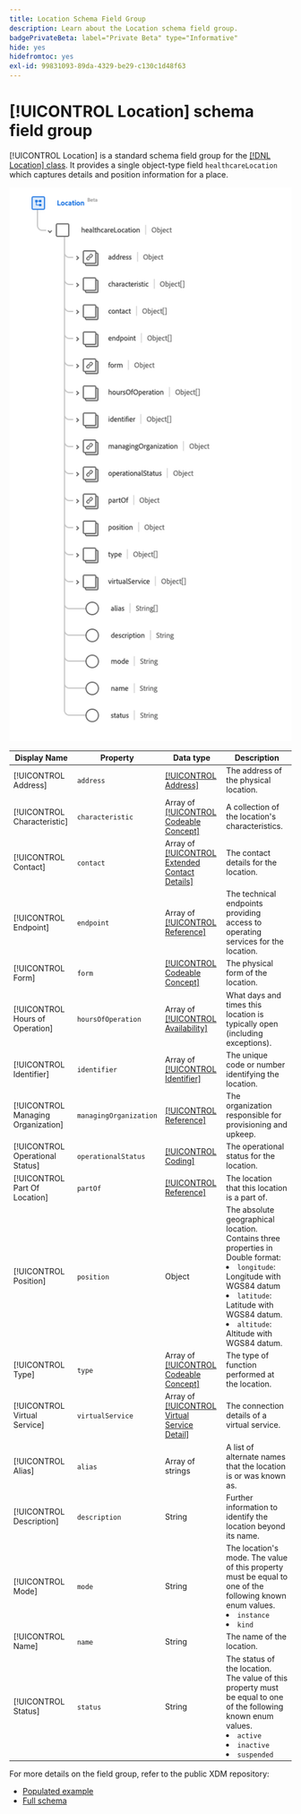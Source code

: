 ```yaml
---
title: Location Schema Field Group
description: Learn about the Location schema field group.
badgePrivateBeta: label="Private Beta" type="Informative"
hide: yes
hidefromtoc: yes
exl-id: 99831093-89da-4329-be29-c130c1d48f63
---
```

# [!UICONTROL Location] schema field group

[!UICONTROL Location] is a standard schema field group for the [[!DNL Location] class](../../classes/location.md). It provides a single object-type field `healthcareLocation` which captures details and position information for a place.

![Field group structure](../../images/field-groups/location.png)

| Display Name |Property | Data type | Description |
| --- | --- | --- | --- |
| [!UICONTROL Address] | `address` | [[!UICONTROL Address]](../../data-types/healthcare/address.md) | The address of the physical location. |
| [!UICONTROL Characteristic] | `characteristic`| Array of [[!UICONTROL Codeable Concept]](../../data-types/healthcare/codeable-concept.md) | A collection of the location's characteristics. |
| [!UICONTROL Contact] | `contact` | Array of [[!UICONTROL Extended Contact Details]](../../data-types/healthcare/extended-contact-detail.md) | The contact details for the location. |
| [!UICONTROL Endpoint] | `endpoint` | Array of [[!UICONTROL Reference]](../../data-types/healthcare/reference.md) | The technical endpoints providing access to operating services for the location. |
| [!UICONTROL Form] | `form` | [[!UICONTROL Codeable Concept]](../../data-types/healthcare/codeable-concept.md) | The physical form of the location. |
| [!UICONTROL Hours of Operation] | `hoursOfOperation` | Array of [[!UICONTROL Availability]](../../data-types/healthcare/availability.md) | What days and times this location is typically open (including exceptions). |
| [!UICONTROL Identifier] | `identifier` | Array of [[!UICONTROL Identifier]](../../data-types/healthcare/identifier.md) | The unique code or number identifying the location. |
| [!UICONTROL Managing Organization] | `managingOrganization` | [[!UICONTROL Reference]](../../data-types/healthcare/reference.md) | The organization responsible for provisioning and upkeep. |
| [!UICONTROL Operational Status] | `operationalStatus` | [[!UICONTROL Coding]](../../data-types/healthcare/coding.md) | The operational status for the location. |
| [!UICONTROL Part Of Location] | `partOf` | [[!UICONTROL Reference]](../../data-types/healthcare/reference.md) | The location that this location is a part of. |
| [!UICONTROL Position] | `position` | Object | The absolute geographical location. Contains three properties in Double format: <li>`longitude`: Longitude with WGS84 datum</li> <li>`latitude`: Latitude with WGS84 datum.</li> <li>`altitude`: Altitude with WGS84 datum.</li> |
| [!UICONTROL Type] | `type` | Array of [[!UICONTROL Codeable Concept]](../../data-types/healthcare/codeable-concept.md) | The type of function performed at the location. |
| [!UICONTROL Virtual Service] | `virtualService` | Array of [[!UICONTROL Virtual Service Detail]](../../data-types/healthcare/virtual-service-detail.md) | The connection details of a virtual service. |
| [!UICONTROL Alias] | `alias` | Array of strings | A list of alternate names that the location is or was known as. |
| [!UICONTROL Description] | `description` | String | Further information to identify the location beyond its name. |
| [!UICONTROL Mode] | `mode` | String | The location's mode. The value of this property must be equal to one of the following known enum values. <li> `instance` </li> <li> `kind` </li> |
| [!UICONTROL Name] | `name` | String | The name of the location. |
| [!UICONTROL Status] | `status` | String | The status of the location. The value of this property must be equal to one of the following known enum values. <li> `active` </li> <li> `inactive` </li> <li> `suspended` </li> |

For more details on the field group, refer to the public XDM repository:

* [Populated example](https://github.com/adobe/xdm/blob/master/extensions/industry/healthcare/fhir/fieldgroups/location.example.1.json)
* [Full schema](https://github.com/adobe/xdm/blob/master/extensions/industry/healthcare/fhir/fieldgroups/location.schema.json)
